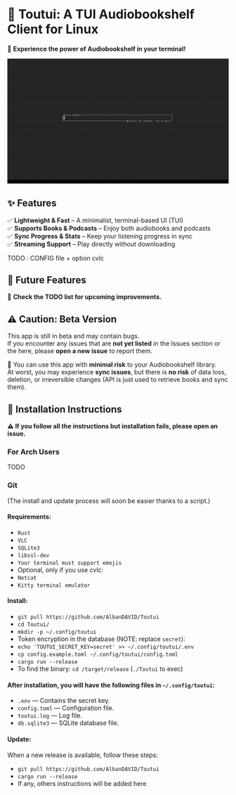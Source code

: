 # 🦜 Toutui: A TUI Audiobookshelf Client for Linux  
🚀 **Experience the power of Audiobookshelf in your terminal!**  

![🎬 Demo](assets/demo_1.gif)  

## ✨ Features  
✅ **Lightweight & Fast** – A minimalist, terminal-based UI (TUI)  
✅ **Supports Books & Podcasts** – Enjoy both audiobooks and podcasts  
✅ **Sync Progress & Stats** – Keep your listening progress in sync  
✅ **Streaming Support** – Play directly without downloading  

TODO : CONFIG file + option cvlc

## 🔮 Future Features  
🚧 **Check the TODO list for upcoming improvements.**  

## ⚠️ Caution: Beta Version  
This app is still in beta and may contain bugs.  
If you encounter any issues that are **not yet listed** in the Issues section or the here, please **open a new issue** to report them.  

🔐 You can use this app with **minimal risk** to your Audiobookshelf library.  
At worst, you may experience **sync issues**, but there is **no risk** of data loss, deletion, or irreversible changes (API is just used to retrieve books and sync them).

## 🚨 Installation Instructions

**⚠️ If you follow all the instructions but installation fails, please open an issue.**

### For Arch Users
TODO

### Git
(The install and update process will soon be easier thanks to a script.)

#### **Requirements:**
- `Rust`
- `VLC`
- `SQLite3`
- `libssl-dev`
- `Your terminal must support emojis`
- Optional, only if you use cvlc:
- `Netcat`
- `Kitty terminal emulator`

#### **Install:**
- `git pull https://github.com/AlbanDAVID/Toutui`
- `cd Toutui/`
- `mkdir -p ~/.config/toutui`
- Token encryption in the database (NOTE: replace `secret`):
- `echo 'TOUTUI_SECRET_KEY=secret' >> ~/.config/toutui/.env`
- `cp config.example.toml ~/.config/toutui/config.toml`
- `cargo run --release`
- To find the binary: `cd /target/release` (`./Toutui` to exec)

#### After installation, you will have the following files in `~/.config/toutui`:
- `.env` — Contains the secret key.
- `config.toml` — Configuration file.
- `toutui.log` — Log file.
- `db.sqlite3` — SQLite database file.

#### **Update:**

When a new release is available, follow these steps:

- `git pull https://github.com/AlbanDAVID/Toutui`
- `cargo run --release`
- If any, others instructions will be added here



